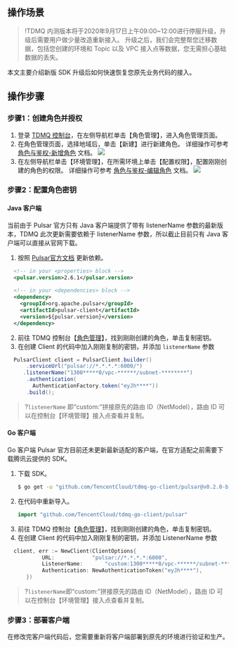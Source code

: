 ## 操作场景
>!TDMQ 内测版本将于2020年9月17日上午09:00~12:00进行停服升级，升级后需要用户做少量改造重新接入。
升级之后，我们会完整帮您迁移数据，包括您创建的环境和 Topic 以及 VPC 接入点等数据，您无需担心基础数据的丢失。

本文主要介绍新版 SDK 升级后如何快速恢复您原先业务代码的接入。


## 操作步骤
### 步骤1：创建角色并授权
1. 登录 [TDMQ 控制台](https://console.cloud.tencent.com/tdmq)，在左侧导航栏单击【角色管理】，进入角色管理页面。
2. 在角色管理页面，选择地域后，单击【新建】进行新建角色。
详细操作可参考 [角色与鉴权-新增角色](https://cloud.tencent.com/document/product/1179/47543) 文档。
![](https://main.qcloudimg.com/raw/030444db462129f54a35ce19f7a92e41.png)
3. 在左侧导航栏单击【环境管理】，在所需环境上单击【配置权限】，配置刚刚创建的角色的权限。
详细操作可参考 [角色与鉴权-编辑角色](https://cloud.tencent.com/document/product/1179/47543) 文档。
![](https://main.qcloudimg.com/raw/f4fba0c916941ddafe837f5b775c555c.png)

   

### 步骤2：配置角色密钥
#### Java 客户端
当前由于 Pulsar 官方只有 Java 客户端提供了带有 listenerName 参数的最新版本，TDMQ 此次更新需要依赖于 listenerName 参数，所以截止目前只有 Java 客户端可以直接从官网下载。

1. 按照 [Pulsar官方文档](http://pulsar.apache.org/docs/en/client-libraries/) 更新依赖。
 ```xml
   <!-- in your <properties> block -->
   <pulsar.version>2.6.1</pulsar.version>
   
   <!-- in your <dependencies> block -->
   <dependency>
     <groupId>org.apache.pulsar</groupId>
     <artifactId>pulsar-client</artifactId>
     <version>${pulsar.version}</version>
   </dependency>
```
2. 前往 TDMQ 控制台【[角色管理](https://console.cloud.tencent.com/tdmq/role)】，找到刚刚创建的角色，单击复制密钥。
3. 在创建 Client 的代码中加入刚刚复制的密钥，并添加  `listenerName` 参数
 ```java
   PulsarClient client = PulsarClient.builder()
       .serviceUrl("pulsar://*.*.*.*:6000/")
   	  .listenerName("1300*****0/vpc-******/subnet-********")
       .authentication(
         AuthenticationFactory.token("eyJh****"))
       .build();
```
>?`listenerName` 即“custom:”拼接原先的路由 ID（NetModel），路由 ID 可以在控制台【环境管理】接入点查看并复制。

#### Go 客户端
Go 客户端 Pulsar 官方目前还未更新最新适配的客户端，在官方适配之前需要下载腾讯云提供的 SDK。
1. 下载 SDK。
   ```sh
   $ go get -u "github.com/TencentCloud/tdmq-go-client/pulsar@v0.2.0-beta.1"
   ```
2. 在代码中重新导入。
   ```go
   import "github.com/TencentCloud/tdmq-go-client/pulsar"
   ```
3. 前往 TDMQ 控制台【[角色管理](https://console.cloud.tencent.com/tdmq/role)】，找到刚刚创建的角色，单击复制密钥。
4. 在创建 Client 的代码中加入刚刚复制的密钥，并添加 ListenerName 参数
 ```go
   client, err := NewClient(ClientOptions{
			URL:            "pulsar://*.*.*.*:6000",
			ListenerName:		"custom:1300*****0/vpc-******/subnet-********",
			Authentication: NewAuthenticationToken("eyJh****"),
       })
```
 >?`listenerName`即“custom:”拼接原先的路由 ID（NetModel），路由 ID 可以在控制台【环境管理】接入点查看并复制。

### 步骤3：部署客户端
在修改完客户端代码后，您需要重新将客户端部署到原先的环境进行验证和生产。
